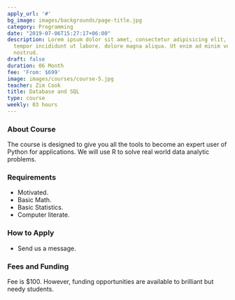 ```yaml
---
apply_url: '#'
bg_image: images/backgrounds/page-title.jpg
category: Programming
date: "2019-07-06T15:27:17+06:00"
description: Lorem ipsum dolor sit amet, consectetur adipisicing elit, sed do eiusmod
  tempor incididunt ut labore. dolore magna aliqua. Ut enim ad minim veniam, quis
  nostrud.
draft: false
duration: 06 Month
fee: 'From: $699'
image: images/courses/course-5.jpg
teacher: Zim Cook
title: Database and SQL
type: course
weekly: 03 hours
---
```




### About Course

The course is designed to give you all the tools to become an expert user of Python for applications. We will use R to solve real world data analytic problems. </p>

### Requirements



* Motivated.
* Basic Math.
* Basic Statistics.
* Computer literate.


### How to Apply

* Send us a message. 



### Fees and Funding

Fee is $100. However, funding opportunities are available to brilliant but needy students.